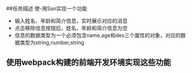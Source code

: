 ##任务描述
使-用San实现一个功能
- 输入姓名、年龄和简介信息，实时展示对应的消息
- 点击移除信息按钮后，姓名，年龄和简介信息为空
- 信息的数据类型为一个必须包含name,age和des三个属性的对象，对应的数据类型为string,number,string

## 使用webpack构建的前端开发环境实现这些功能


